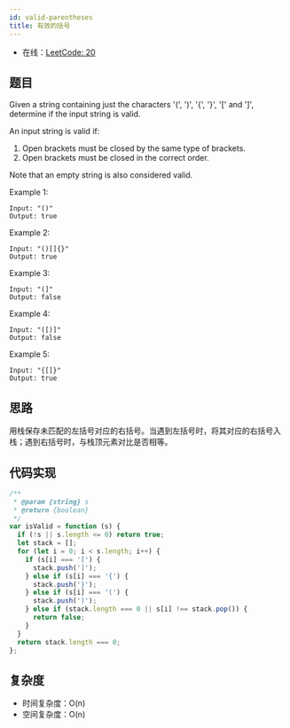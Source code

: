 ```yaml
---
id: valid-parentheses
title: 有效的括号
---
```


- 在线：[LeetCode: 20](https://leetcode.com/problems/valid-parentheses/)

## 题目

Given a string containing just the characters '(', ')', '{', '}', '[' and ']', determine if the input string is valid.

An input string is valid if:

1. Open brackets must be closed by the same type of brackets.
2. Open brackets must be closed in the correct order.

Note that an empty string is also considered valid.

Example 1:

```text
Input: "()"
Output: true
```

Example 2:

```text
Input: "()[]{}"
Output: true
```

Example 3:

```text
Input: "(]"
Output: false
```

Example 4:

```text
Input: "([)]"
Output: false
```

Example 5:

```text
Input: "{[]}"
Output: true
```

## 思路

用栈保存未匹配的左括号对应的右括号。当遇到左括号时，将其对应的右括号入栈；遇到右括号时，与栈顶元素对比是否相等。

## 代码实现

```js
/**
 * @param {string} s
 * @return {boolean}
 */
var isValid = function (s) {
  if (!s || s.length <= 0) return true;
  let stack = [];
  for (let i = 0; i < s.length; i++) {
    if (s[i] === '[') {
      stack.push(']');
    } else if (s[i] === '{') {
      stack.push('}');
    } else if (s[i] === '(') {
      stack.push(')');
    } else if (stack.length === 0 || s[i] !== stack.pop()) {
      return false;
    }
  }
  return stack.length === 0;
};
```

## 复杂度

- 时间复杂度：O(n)
- 空间复杂度：O(n)
